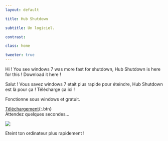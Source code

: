 ```yaml
---
layout: default

title: Hub Shutdown

subtitle: Un logiciel.

contrast:

class: home

tweeter: true
---
```


Hi ! You see windows 7 was more fast for shutdown, Hub Shutdown is here for this !
Download it here !

Salut ! Vous savez windows 7 etait plus rapide pour éteindre, Hub Shutdown est là pour ça !
Télécharge ça ici !

Fonctionne sous windows et gratuit.

[Téléchargement](https://raw.githubusercontent.com/cedced19/Hub-Shutdown/master/setup/Hub%20Shutdown.exe){:.btn}  
Attendez quelques secondes...  


![](https://github.com/cedced19/Hub-Shutdown/raw/master/demo.png)

Eteint ton ordinateur plus rapidement !

